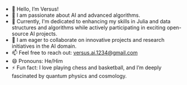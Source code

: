 - 👋 Hello, I’m Versus!
- 👀 I am passionate about AI and advanced algorithms.
- 🌱 Currently, I'm dedicated to enhancing my skills in Julia and data structures and algorithms while actively participating in exciting open-source AI projects.
- 💞️ I am eager to collaborate on innovative projects and research initiatives in the AI domain.
- 📫 Feel free to reach out: versus.ai.1234@gmail.com
- 😄 Pronouns: He/Him
- ⚡ Fun fact: I love playing chess and basketball, and I’m deeply fascinated by quantum physics and cosmology.

